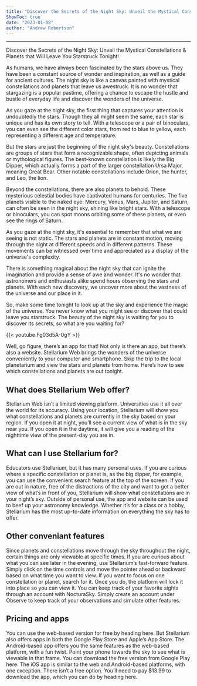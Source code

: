 ```yaml
---
title: "Discover the Secrets of the Night Sky: Unveil the Mystical Constellations & Planets that Will Leave You Starstruck Tonight!"
ShowToc: true 
date: "2023-01-08"
author: "Andrew Robertson"
---
```

*****
Discover the Secrets of the Night Sky: Unveil the Mystical Constellations & Planets that Will Leave You Starstruck Tonight!

As humans, we have always been fascinated by the stars above us. They have been a constant source of wonder and inspiration, as well as a guide for ancient cultures. The night sky is like a canvas painted with mystical constellations and planets that leave us awestruck. It is no wonder that stargazing is a popular pastime, offering a chance to escape the hustle and bustle of everyday life and discover the wonders of the universe.

As you gaze at the night sky, the first thing that captures your attention is undoubtedly the stars. Though they all might seem the same, each star is unique and has its own story to tell. With a telescope or a pair of binoculars, you can even see the different color stars, from red to blue to yellow, each representing a different age and temperature. 

But the stars are just the beginning of the night sky's beauty. Constellations are groups of stars that form a recognizable shape, often depicting animals or mythological figures. The best-known constellation is likely the Big Dipper, which actually forms a part of the larger constellation Ursa Major, meaning Great Bear. Other notable constellations include Orion, the hunter, and Leo, the lion.

Beyond the constellations, there are also planets to behold. These mysterious celestial bodies have captivated humans for centuries. The five planets visible to the naked eye: Mercury, Venus, Mars, Jupiter, and Saturn, can often be seen in the night sky, shining like bright stars. With a telescope or binoculars, you can spot moons orbiting some of these planets, or even see the rings of Saturn.

As you gaze at the night sky, it's essential to remember that what we are seeing is not static. The stars and planets are in constant motion, moving through the night at different speeds and in different patterns. These movements can be witnessed over time and appreciated as a display of the universe's complexity.

There is something magical about the night sky that can ignite the imagination and provide a sense of awe and wonder. It's no wonder that astronomers and enthusiasts alike spend hours observing the stars and planets. With each new discovery, we uncover more about the vastness of the universe and our place in it.

So, make some time tonight to look up at the sky and experience the magic of the universe. You never know what you might see or discover that could leave you starstruck. The beauty of the night sky is waiting for you to discover its secrets, so what are you waiting for?

{{< youtube Fg03d5A-0gY >}} 



Well, go figure, there’s an app for that! Not only is there an app, but there’s also a website. Stellarium Web brings the wonders of the universe conveniently to your computer and smartphone.
Skip the trip to the local planetarium and view the stars and planets from home. Here’s how to see which constellations and planets are out tonight. 

 
## What does Stellarium Web offer?


Stellarium Web isn’t a limited viewing platform. Universities use it all over the world for its accuracy. Using your location, Stellarium will show you what constellations and planets are currently in the sky based on your region.
If you open it at night, you’ll see a current view of what is in the sky near you. If you open it in the daytime, it will give you a reading of the nighttime view of the present-day you are in. 

 
## What can I use Stellarium for?


Educators use Stellarium, but it has many personal uses. If you are curious where a specific constellation or planet is, as the big dipper, for example, you can use the convenient search feature at the top of the screen.
If you are out in nature, free of the distractions of the city and want to get a better view of what’s in front of you, Stellarium will show what constellations are in your night’s sky.
Outside of personal use, the app and website can be used to beef up your astronomy knowledge. Whether it’s for a class or a hobby, Stellarium has the most up-to-date information on everything the sky has to offer. 

 
## Other conveniant features


Since planets and constellations move through the sky throughout the night, certain things are only viewable at specific times. 
If you are curious about what you can see later in the evening, use Stellarium’s fast-forward feature. Simply click on the time controls and move the pointer ahead or backward based on what time you want to view.
If you want to focus on one constellation or planet, search for it. Once you do, the platform will lock it into place so you can view it. 
You can keep track of your favorite sights through an account with NocturaSky. Simply create an account under Observe to keep track of your observations and simulate other features.

 
## Pricing and apps


You can use the web-based version for free by heading here. But Stellarium also offers apps in both the Google Play Store and Apple’s App Store. 
The Android-based app offers you the same features as the web-based platform, with a fun twist. Point your phone towards the sky to see what is viewable in that frame. You can download the free version from Google Play here. 
The iOS app is similar to the web and Android-based platforms, with one exception. There isn’t a free option. You’ll need to pay $13.99 to download the app, which you can do by heading here.





